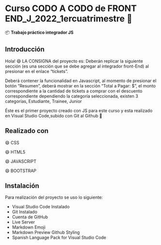 # Curso CODO A CODO de FRONT END_J_2022_1ercuatrimestre :rocket:

:package: **Trabajo práctico integrador JS**

## Introducción
Hola! :smile: LA CONSIGNA del proyecto es:
Deberán replicar la siguiente sección (es una sección que se debe agregar al integrador front-End) al presionar en el enlace “tickets”.

Deberá contener la funcionalidad en Javascript, al momento de presionar el botón “Resumen”, deberá mostrar en la sección “Total a Pagar: $”, el monto correspondiente a la cantidad de tickets a comprar con el descuento correspondiente dependiendo la categoría seleccionada, existen 3 categorías, Estudiante, Trainee, Junior

Éste es el primer proyecto creado  con JS para este curso y esta realizado en Visual Studio Code,subido con Git al Github :clap:

## Realizado con

:smile: CSS

:smile: HTML5

:smile: JAVASCRIPT

:smile: BOOTSTRAP

## Instalación

Para realización del proyecto se uso lo siguiente:

- Visual Studio Code Instalado
- Git Instalado
- Cuenta de GitHub 
- Live Server
- Markdown Emoji
- Markdown Preview Github Styling
- Spanish Language Pack for Visual Studio Code
